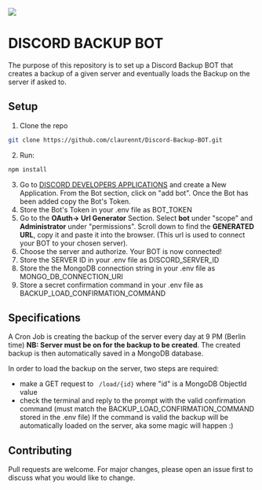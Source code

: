 ![](https://github.com/claurennt/Discord-Backup-BOT/)
# DISCORD BACKUP BOT

The purpose of this repository is to set up a Discord Backup BOT that creates a backup of a given server and eventually loads the Backup on the server if asked to.

## Setup

1. Clone the repo

```bash
git clone https://github.com/claurennt/Discord-Backup-BOT.git
```

2. Run:
 ```bash
npm install
```
3. Go to [DISCORD DEVELOPERS APPLICATIONS](https://discord.com/developers/applications) and create a New Application. From the Bot section, click on "add bot". Once the Bot has been added copy the Bot's Token.
3. Store the Bot's Token in your .env file as BOT_TOKEN 
4. Go to the **OAuth-> Url Generator** Section. Select **bot** under "scope" and **Administrator** under "permissions". 
Scroll down to find the **GENERATED URL**, copy it and paste it into the browser. (This url is used to connect your BOT to your chosen server).
5. Choose the server and authorize. Your BOT is now connected!
6. Store the SERVER ID in your .env file as DISCORD_SERVER_ID
7. Store the the MongoDB connection string in your .env file as MONGO_DB_CONNECTION_URI
8. Store a secret confirmation command in your .env file as BACKUP_LOAD_CONFIRMATION_COMMAND


## Specifications
A Cron Job is creating the backup of the server every day at 9 PM (Berlin time) **NB: Server must be on for the backup to be created**.
The created backup is then automatically saved in a MongoDB database.


In order to load the backup on the server, two steps are required:

- make a GET request to ``` /load/{id}``` where "id" is a MongoDB ObjectId value
- check the terminal and reply to the prompt with the valid confirmation command (must match the BACKUP_LOAD_CONFIRMATION_COMMAND stored in the .env file)
If the command is valid the backup will be automatically loaded on the server, aka some magic will happen :)


## Contributing
Pull requests are welcome. For major changes, please open an issue first to discuss what you would like to change.



